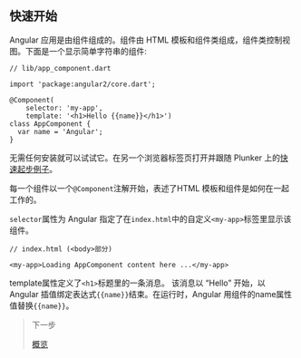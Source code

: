 ## 快速开始

Angular 应用是由组件组成的。组件由 HTML 模板和组件类组成，组件类控制视图。下面是一个显示简单字符串的组件:

```
// lib/app_component.dart

import 'package:angular2/core.dart';

@Component(
    selector: 'my-app',
    template: '<h1>Hello {{name}}</h1>')
class AppComponent {
  var name = 'Angular';
}
```

无需任何安装就可以试试它。在另一个浏览器标签页打开并跟随 Plunker 上的[快速起步例子](http://angular-examples.github.io/quickstart/)。

每一个组件以一个`@Component`注解开始，表述了HTML 模板和组件是如何在一起工作的。

`selector`属性为 Angular 指定了在`index.html`中的自定义`<my-app>`标签里显示该组件。

```
// index.html (<body>部分)

<my-app>Loading AppComponent content here ...</my-app>
```

template属性定义了`<h1>`标题里的一条消息。 该消息以 “Hello” 开始，以 Angular 插值绑定表达式`{{name}}`结束。在运行时，Angular 用组件的name属性值替换`{{name}}`。

> 下一步
>
> [概览](指南/概览.md)
